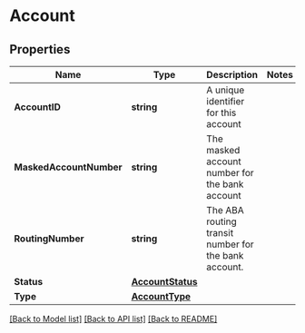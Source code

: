# Account

## Properties

Name | Type | Description | Notes
------------ | ------------- | ------------- | -------------
**AccountID** | **string** | A unique identifier for this account | 
**MaskedAccountNumber** | **string** | The masked account number for the bank account | 
**RoutingNumber** | **string** | The ABA routing transit number for the bank account. | 
**Status** | [**AccountStatus**](AccountStatus.md) |  | 
**Type** | [**AccountType**](AccountType.md) |  | 

[[Back to Model list]](../README.md#documentation-for-models) [[Back to API list]](../README.md#documentation-for-api-endpoints) [[Back to README]](../README.md)


